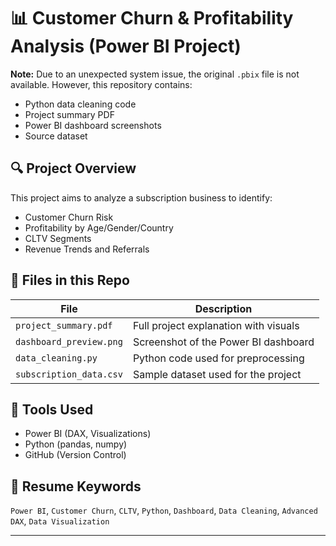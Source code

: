 # 📊 Customer Churn & Profitability Analysis (Power BI Project)

**Note:** Due to an unexpected system issue, the original `.pbix` file is not available. However, this repository contains:
- Python data cleaning code
- Project summary PDF
- Power BI dashboard screenshots
- Source dataset

## 🔍 Project Overview

This project aims to analyze a subscription business to identify:
- Customer Churn Risk
- Profitability by Age/Gender/Country
- CLTV Segments
- Revenue Trends and Referrals

## 📁 Files in this Repo

| File | Description |
|------|-------------|
| `project_summary.pdf` | Full project explanation with visuals |
| `dashboard_preview.png` | Screenshot of the Power BI dashboard |
| `data_cleaning.py` | Python code used for preprocessing |
| `subscription_data.csv` | Sample dataset used for the project |

## 🔧 Tools Used

- Power BI (DAX, Visualizations)
- Python (pandas, numpy)
- GitHub (Version Control)

## 🧠 Resume Keywords

`Power BI`, `Customer Churn`, `CLTV`, `Python`, `Dashboard`, `Data Cleaning`, `Advanced DAX`, `Data Visualization`

---
